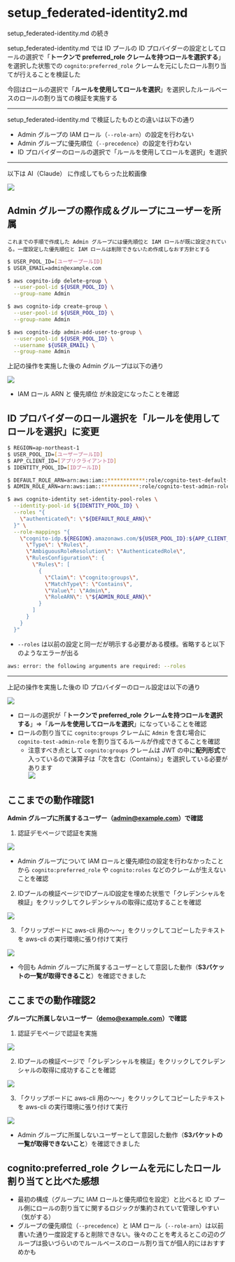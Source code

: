 # setup_federated-identity2.md

setup_federated-identity.md の続き

setup_federated-identity.md では ID プールの ID プロバイダーの設定としてロールの選択で「**トークンで preferred_role クレームを持つロールを選択する**」を選択した状態での `cognito:preferred_role` クレームを元にしたロール割り当てが行えることを検証した

今回はロールの選択で「**ルールを使用してロールを選択**」を選択したルールベースのロールの割り当ての検証を実施する

---

setup_federated-identity.md で検証したものとの違いは以下の通り

- Admin グループの IAM ロール（`--role-arn`）の設定を行わない
- Admin グループに優先順位（`--precedence`）の設定を行わない
- ID プロバイダーのロールの選択で「ルールを使用してロールを選択」を選択

---

以下は AI（Claude） に作成してもらった比較画像

![](images/setup_federated-identity2/20250710_135655.png)

## Admin グループの際作成＆グループにユーザーを所属

`これまでの手順で作成した Admin グループには優先順位と IAM ロールが既に設定されている。一度設定した優先順位と IAM ロールは削除できないため作成しなおす方針とする`

```bash
$ USER_POOL_ID=[ユーザープールID]
$ USER_EMAIL=admin@example.com

$ aws cognito-idp delete-group \
  --user-pool-id ${USER_POOL_ID} \
  --group-name Admin

$ aws cognito-idp create-group \
  --user-pool-id ${USER_POOL_ID} \
  --group-name Admin

$ aws cognito-idp admin-add-user-to-group \
  --user-pool-id ${USER_POOL_ID} \
  --username ${USER_EMAIL} \
  --group-name Admin
```

上記の操作を実施した後の Admin グループは以下の通り

![](images/setup_federated-identity2/20250710_154853.png)

- IAM ロール ARN と 優先順位 が未設定になったことを確認

## ID プロバイダーのロール選択を「ルールを使用してロールを選択」に変更

```bash
$ REGION=ap-northeast-1
$ USER_POOL_ID=[ユーザープールID]
$ APP_CLIENT_ID=[アプリクライアントID]
$ IDENTITY_POOL_ID=[IDプールID]

$ DEFAULT_ROLE_ARN=arn:aws:iam::************:role/cognito-test-default-role
$ ADMIN_ROLE_ARN=arn:aws:iam::************:role/cognito-test-admin-role

$ aws cognito-identity set-identity-pool-roles \
  --identity-pool-id ${IDENTITY_POOL_ID} \
  --roles "{
    \"authenticated\": \"${DEFAULT_ROLE_ARN}\"
  }" \
  --role-mappings "{
    \"cognito-idp.${REGION}.amazonaws.com/${USER_POOL_ID}:${APP_CLIENT_ID}\": {
      \"Type\": \"Rules\",
      \"AmbiguousRoleResolution\": \"AuthenticatedRole\",
      \"RulesConfiguration\": {
        \"Rules\": [
          {
            \"Claim\": \"cognito:groups\",
            \"MatchType\": \"Contains\",
            \"Value\": \"Admin\",
            \"RoleARN\": \"${ADMIN_ROLE_ARN}\"
          }
        ]
      }
    }
  }"
```

- `--roles` は以前の設定と同一だが明示する必要がある模様。省略すると以下のようなエラーが出る

```bash
aws: error: the following arguments are required: --roles
```

---

上記の操作を実施した後の ID プロバイダーのロール設定は以下の通り

![](images/setup_federated-identity2/20250710_155337.png)

- ロールの選択が「**トークンで preferred_role クレームを持つロールを選択する**」⇒「**ルールを使用してロールを選択**」になっていることを確認
- ロールの割り当てに `cognito:groups` クレームに `Admin` を含む場合に `cognito-test-admin-role` を割り当てるルールが作成できてることを確認
  - 注意すべき点として `cognito:groups` クレームは JWT の中に**配列形式**で入っているので演算子は「次を含む（Contains）」を選択している必要があります  
![](images/setup_federated-identity2/20250710_155817.png)

## ここまでの動作確認1

**Admin グループに所属するユーザー（admin@example.com）で確認**

1. 認証デモページで認証を実施

![](images/setup_federated-identity2/20250710_160732.png)

- Admin グループについて IAM ロールと優先順位の設定を行わなかったことから `cognito:preferred_role` や `cognito:roles` などのクレームが生えないことを確認

2. IDプールの検証ページでIDプールID設定を埋めた状態で「クレデンシャルを検証」をクリックしてクレデンシャルの取得に成功することを確認

![](images/setup_federated-identity2/20250710_161014.png)

3. 「クリップボードに aws-cli 用の～～」をクリックしてコピーしたテキストを aws-cli の実行環境に張り付けて実行

![](images/setup_federated-identity2/20250710_161346.png)

- 今回も Admin グループに所属するユーザーとして意図した動作（**S3バケットの一覧が取得できること**）を確認できました

## ここまでの動作確認2

**グループに所属しないユーザー（demo@example.com）で確認**

1. 認証デモページで認証を実施

![](images/setup_federated-identity2/20250710_161811.png)

2. IDプールの検証ページで「クレデンシャルを検証」をクリックしてクレデンシャルの取得に成功することを確認

![](images/setup_federated-identity2/20250710_162056.png)

3. 「クリップボードに aws-cli 用の～～」をクリックしてコピーしたテキストを aws-cli の実行環境に張り付けて実行

![](images/setup_federated-identity2/20250710_162428.png)

- Admin グループに所属しないユーザーとして意図した動作（**S3バケットの一覧が取得できないこと**）を確認できました

## cognito:preferred_role クレームを元にしたロール割り当てと比べた感想

- 最初の構成（グループに IAM ロールと優先順位を設定）と比べると ID プール側にロールの割り当てに関するロジックが集約されていて管理しやすい（気がする）
- グループの優先順位（`--precedence`）と IAM ロール（`--role-arn`）は以前書いた通り一度設定すると削除できない。後々のことを考えるとこの辺のグループは扱いづらいのでルールベースのロール割り当てが個人的にはおすすめかも